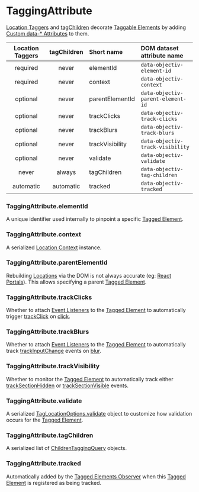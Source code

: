 # TaggingAttribute
 
[Location Taggers](/tracking/api-reference/locationTaggers/overview.md) and [tagChildren](/tracking/api-reference/locationTaggers/tagChildren.md) decorate [Taggable Elements](/tracking/core-concepts/tagging.md#taggable-elements) by adding [Custom data-* Attributes](https://developer.mozilla.org/en-US/docs/Web/HTML/Global_attributes/data-*) to them.

| Location Taggers | tagChildren   | Short name      | DOM dataset attribute name
| :-:              | :-:           | :--             | :--                                                                                       
| required         | never         | elementId       | `data-objectiv-element-id`
| required         | never         | context         | `data-objectiv-context`
| optional         | never         | parentElementId | `data-objectiv-parent-element-id`
| optional         | never         | trackClicks     | `data-objectiv-track-clicks`
| optional         | never         | trackBlurs      | `data-objectiv-track-blurs`
| optional         | never         | trackVisibility | `data-objectiv-track-visibility`
| optional         | never         | validate        | `data-objectiv-validate`
| never            | always        | tagChildren     | `data-objectiv-tag-children`
| automatic        | automatic     | tracked         | `data-objectiv-tracked`

### TaggingAttribute.elementId
A unique identifier used internally to pinpoint a specific [Tagged Element](/tracking/core-concepts/tagging.md#tagged-elements).

### TaggingAttribute.context
A serialized [Location Context](/taxonomy/location-contexts/overview.md) instance.

### TaggingAttribute.parentElementId
Rebuilding [Locations](/tracking/core-concepts/locations.md) via the DOM is not always accurate (eg: [React Portals](https://reactjs.org/docs/portals.html)). This allows specifying a parent [Tagged Element](/tracking/core-concepts/tagging.md#tagged-elements).

### TaggingAttribute.trackClicks
Whether to attach [Event Listeners](https://developer.mozilla.org/en-US/docs/Web/API/EventListener) to the [Tagged Element](/tracking/core-concepts/tagging.md#tagged-elements) to automatically trigger [trackClick](/tracking/api-reference/eventTrackers/trackClick.md) on [click](https://developer.mozilla.org/en-US/docs/Web/API/Element/click_event).

### TaggingAttribute.trackBlurs
Whether to attach [Event Listeners](https://developer.mozilla.org/en-US/docs/Web/API/EventListener) to the [Tagged Element](/tracking/core-concepts/tagging.md#tagged-elements) to automatically track [trackInputChange](/tracking/api-reference/eventTrackers/trackInputChange.md) events on [blur](https://developer.mozilla.org/en-US/docs/Web/API/Element/blur_event).

### TaggingAttribute.trackVisibility
Whether to monitor the [Tagged Element](/tracking/core-concepts/tagging.md#tagged-elements) to automatically track either [trackSectionHidden](/tracking/api-reference/eventTrackers/trackSectionHidden.md) or [trackSectionVisible](/tracking/api-reference/eventTrackers/trackSectionVisible.md) events.

### TaggingAttribute.validate
A serialized [TagLocationOptions.validate](/tracking/api-reference/definitions/TagLocationOptions.md#optionsvalidate) object to customize how validation occurs for the [Tagged Element](/tracking/core-concepts/tagging.md#tagged-elements).

### TaggingAttribute.tagChildren
A serialized list of [ChildrenTaggingQuery](/tracking/api-reference/locationTaggers/tagChildren.md#childrentaggingquery-parameter) objects.

### TaggingAttribute.tracked
Automatically added by the [Tagged Elements Observer](/tracking/core-concepts/trackers.md#tagged-elements-observer) when this [Tagged Element](/tracking/core-concepts/tagging.md#tagged-elements) is registered as being tracked.

